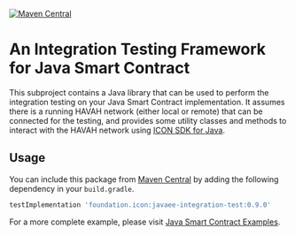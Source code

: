 [![Maven Central](https://maven-badges.herokuapp.com/maven-central/foundation.icon/javaee-integration-test/badge.svg)](https://search.maven.org/search?q=g:foundation.icon%20a:javaee-integration-test)

# An Integration Testing Framework for Java Smart Contract

This subproject contains a Java library that can be used to perform the integration testing on your Java Smart Contract implementation.
It assumes there is a running HAVAH network (either local or remote) that can be connected for the testing,
and provides some utility classes and methods to interact with the HAVAH network using [ICON SDK for Java](https://github.com/icon-project/icon-sdk-java).

## Usage

You can include this package from [Maven Central](https://search.maven.org/search?q=g:foundation.icon%20a:javaee-integration-test)
by adding the following dependency in your `build.gradle`.

```groovy
testImplementation 'foundation.icon:javaee-integration-test:0.9.0'
```

For a more complete example, please visit [Java Smart Contract Examples](https://github.com/havah-project/smart-contract-examples).
